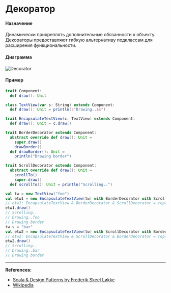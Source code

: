 # Декоратор

#### Назначение

Динамически прикреплять дополнительные обязанности к объекту. 
Декораторы предоставляют гибкую альтернативу подклассам для расширения функциональности.

#### Диаграмма

![Decorator](https://upload.wikimedia.org/wikipedia/ru/0/00/Decorator_template.png)

#### Пример

```scala
trait Component:
  def draw(): Unit

class TextView(var s: String) extends Component:
  def draw(): Unit = println(s"Drawing..$s")

trait EncapsulateTextView(c: TextView) extends Component:
  def draw(): Unit = c.draw()

trait BorderDecorator extends Component:
  abstract override def draw(): Unit =
    super.draw()
    drawBorder()
  def drawBorder(): Unit =
    println("Drawing border")

trait ScrollDecorator extends Component:
  abstract override def draw(): Unit =
    scrollTo()
    super.draw()
  def scrollTo(): Unit = println("Scrolling..")
```

```scala mdoc
val tw = new TextView("foo")
val etw1 = new EncapsulateTextView(tw) with BorderDecorator with ScrollDecorator
// etw1: EncapsulateTextView & BorderDecorator & ScrollDecorator = repl.MdocSession$$anon$2@7d6a5d30
etw1.draw()
// Scrolling..
// Drawing..foo
// Drawing border
tw.s = "bar"
val etw2 = new EncapsulateTextView(tw) with ScrollDecorator with BorderDecorator
// etw2: EncapsulateTextView & ScrollDecorator & BorderDecorator = repl.MdocSession$$anon$6@88da5b
etw2.draw()
// Scrolling..
// Drawing..bar
// Drawing border
```


---

**References:**
- [Scala & Design Patterns by Frederik Skeel Løkke](https://www.scala-lang.org/old/sites/default/files/FrederikThesis.pdf)
- [Wikipedia](https://ru.wikipedia.org/wiki/%D0%94%D0%B5%D0%BA%D0%BE%D1%80%D0%B0%D1%82%D0%BE%D1%80_(%D1%88%D0%B0%D0%B1%D0%BB%D0%BE%D0%BD_%D0%BF%D1%80%D0%BE%D0%B5%D0%BA%D1%82%D0%B8%D1%80%D0%BE%D0%B2%D0%B0%D0%BD%D0%B8%D1%8F))
